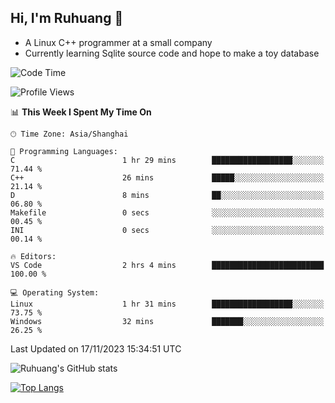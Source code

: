 ## Hi, I'm Ruhuang 👋

- A Linux C++ programmer at a small company
- Currently learning Sqlite source code and hope to make a toy database

<!--START_SECTION:waka-->
![Code Time](http://img.shields.io/badge/Code%20Time-50%20hrs%2051%20mins-blue)

![Profile Views](http://img.shields.io/badge/Profile%20Views-18-blue)

📊 **This Week I Spent My Time On** 

```text
🕑︎ Time Zone: Asia/Shanghai

💬 Programming Languages: 
C                        1 hr 29 mins        ██████████████████░░░░░░░   71.44 % 
C++                      26 mins             █████░░░░░░░░░░░░░░░░░░░░   21.14 % 
D                        8 mins              ██░░░░░░░░░░░░░░░░░░░░░░░   06.80 % 
Makefile                 0 secs              ░░░░░░░░░░░░░░░░░░░░░░░░░   00.45 % 
INI                      0 secs              ░░░░░░░░░░░░░░░░░░░░░░░░░   00.14 % 

🔥 Editors: 
VS Code                  2 hrs 4 mins        █████████████████████████   100.00 % 

💻 Operating System: 
Linux                    1 hr 31 mins        ██████████████████░░░░░░░   73.75 % 
Windows                  32 mins             ███████░░░░░░░░░░░░░░░░░░   26.25 % 
```


 Last Updated on 17/11/2023 15:34:51 UTC
<!--END_SECTION:waka-->

![Ruhuang's GitHub stats](https://github-readme-stats.vercel.app/api?username=ruhuang2001&count_private=true&hide_title=true&show_icons=true&theme=vue)

[![Top Langs](https://github-readme-stats.vercel.app/api/top-langs/?username=ruhuang2001&layout=compact)](https://github.com/anuraghazra/github-readme-stats)
